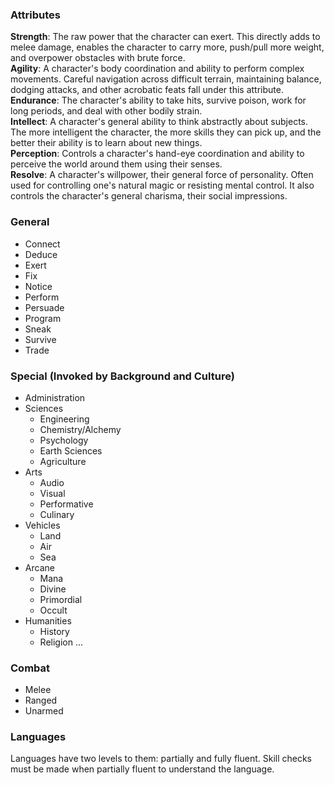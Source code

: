 ### Attributes
**Strength**: The raw power that the character can exert. This directly adds to melee damage, enables the character to carry more, push/pull more weight, and overpower obstacles with brute force.  
**Agility**: A character's body coordination and ability to perform complex movements. Careful navigation across difficult terrain, maintaining balance, dodging attacks, and other acrobatic feats fall under this attribute.  
**Endurance**: The character's ability to take hits, survive poison, work for long periods, and deal with other bodily strain.  
**Intellect**: A character's general ability to think abstractly about subjects. The more intelligent the character, the more skills they can pick up, and the better their ability is to learn about new things.  
**Perception**: Controls a character's hand-eye coordination and ability to perceive the world around them using their senses.  
**Resolve**: A character's willpower, their general force of personality. Often used for controlling one's natural magic or resisting mental control. It also controls the character's general charisma, their social impressions.  
### General
- Connect
- Deduce
- Exert
- Fix
- Notice
- Perform
- Persuade
- Program
- Sneak
- Survive
- Trade
### Special (Invoked by Background and Culture)
- Administration
- Sciences
	- Engineering
	- Chemistry/Alchemy
	- Psychology
	- Earth Sciences
	- Agriculture
- Arts
	- Audio
	- Visual
	- Performative
	- Culinary
- Vehicles
	- Land
	- Air
	- Sea
- Arcane
	- Mana
	- Divine
	- Primordial
	- Occult
- Humanities
	- History
	- Religion
...
### Combat
- Melee
- Ranged
- Unarmed

### Languages
Languages have two levels to them: partially and fully fluent. Skill checks must be made when partially fluent to understand the language.